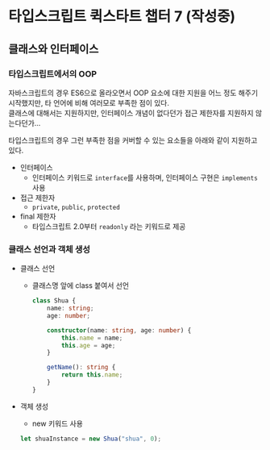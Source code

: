 # 타입스크립트 퀵스타트 챕터 7 (작성중)

## 클래스와 인터페이스

### 타입스크립트에서의 OOP

자바스크립트의 경우 ES6으로 올라오면서 OOP 요소에 대한 지원을 어느 정도 해주기 시작했지만, 타 언어에 비해 여러모로 부족한 점이 있다.  
클래스에 대해서는 지원하지만, 인터페이스 개념이 없다던가 접근 제한자를 지원하지 않는다던가...

타입스크립트의 경우 그런 부족한 점을 커버할 수 있는 요소들을 아래와 같이 지원하고 있다.

* 인터페이스
  * 인터페이스 키워드로 `interface`를 사용하며, 인터페이스 구현은 `implements` 사용
* 접근 제한자
  * `private`, `public`, `protected`
* final 제한자
  * 타입스크립트 2.0부터 `readonly` 라는 키워드로 제공

### 클래스 선언과 객체 생성

* 클래스 선언
  * 클래스명 앞에 class 붙여서 선언
    ```typescript
    class Shua {
        name: string;
        age: number;

        constructor(name: string, age: number) {
            this.name = name;
            this.age = age;
        }

        getName(): string {
            return this.name;
        }
    }
    ```

* 객체 생성
  * new 키워드 사용
  ```typescript
  let shuaInstance = new Shua("shua", 0);
  ```